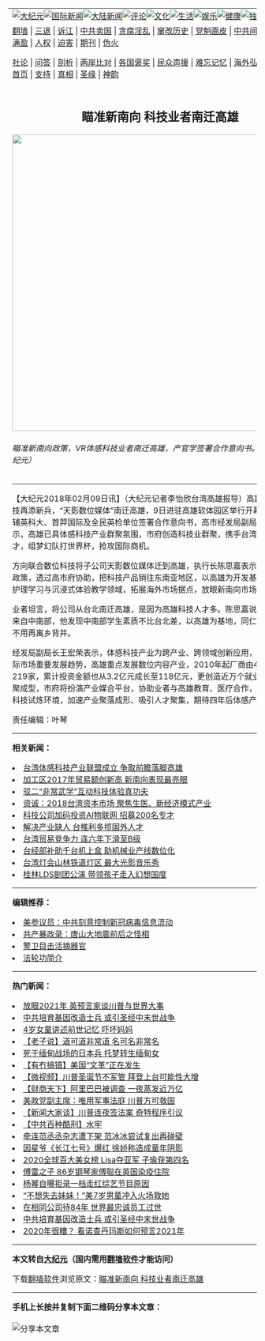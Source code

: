 <a name="1" id="1" target="_blank"></a><span id="1"></span>
<table align=center border="0"><tr><td colspan="2" VALIGN=TOP><a href="https://github.com/rjaibf3738/djy/blob/master/gb/nsc413.md#1"><img src="https://raw.githubusercontent.com/rjaibf3738/www/master/t/djy/1.jpg" title="大纪元"></a><a href="https://github.com/rjaibf3738/djy/blob/master/gb/n24hr.md#1"><img src="https://raw.githubusercontent.com/rjaibf3738/www/master/t/djy/3.jpg" title="国际新闻"></a><a href="https://github.com/rjaibf3738/djy/blob/master/gb/nsc413.md#1"><img src="https://raw.githubusercontent.com/rjaibf3738/www/master/t/djy/4.jpg" title="大陆新闻"></a><a href="https://github.com/rjaibf3738/djy/blob/master/gb/news392.md#1"><img src="https://raw.githubusercontent.com/rjaibf3738/www/master/t/djy/5.jpg" title="评论"></a><a href="https://github.com/rjaibf3738/djy/blob/master/gb/news2007.md#1"><img src="https://raw.githubusercontent.com/rjaibf3738/www/master/t/djy/6.jpg" title="文化"></a><a href="https://github.com/rjaibf3738/djy/blob/master/gb/news2008.md#1"><img src="https://raw.githubusercontent.com/rjaibf3738/www/master/t/djy/7.jpg" title="生活"></a><a href="https://github.com/rjaibf3738/djy/blob/master/gb/ncyule.md#1"><img src="https://raw.githubusercontent.com/rjaibf3738/www/master/t/djy/8.jpg" title="娱乐"></a><a href="https://github.com/rjaibf3738/djy/blob/master/gb/nsc1002.md#1"><img src="https://raw.githubusercontent.com/rjaibf3738/www/master/t/djy/9.jpg" title="健康"><a href="https://github.com/rjaibf3738/djy/blob/master/gb/nf6092.md#1"><img src="https://raw.githubusercontent.com/rjaibf3738/www/master/t/djy/10a.jpg" title="独家"></a><a href="https://github.com/rjaibf3738/djy/blob/master/gb/nf4514.md#1"><img src="https://raw.githubusercontent.com/rjaibf3738/www/master/t/djy/12a.jpg" title="头条"></a></td></tr>
<tr><td colspan="2" VALIGN=TOP><a target="_blank" href="https://github.com/rjaibf3738/www/blob/master/README.md?zsrh#1">翻墙</a> | <a target="_blank" href="https://github.com/rjaibf3738/djy/blob/master/gb/nf5657.md#1">三退</a> | <a target="_blank" href="https://github.com/rjaibf3738/djy/blob/master/gb/nf6124.md#1">诉江</a> | <a target="_blank" href="https://github.com/rjaibf3738/djy/blob/master/gb/nf1176117.md#1">中共卖国</a> | <a target="_blank" href="https://github.com/rjaibf3738/djy/blob/master/gb/nf5773.md#1">贪腐淫乱</a> | <a target="_blank" href="https://github.com/rjaibf3738/djy/blob/master/gb/nf1176115.md#1">窜改历史</a> | <a target="_blank" href="https://github.com/rjaibf3738/djy/blob/master/gb/nf1176107.md#1">党魁画皮</a> | <a target="_blank" href="https://github.com/rjaibf3738/djy/blob/master/gb/nf1320400.md#1">中共间谍</a> | <a target="_blank" href="https://github.com/rjaibf3738/djy/blob/master/gb/nf1176114.md#1">破坏传统</a> | <a target="_blank" href="https://github.com/rjaibf3738/ntdtv/blob/master/gb/prog447_1.md#1">恶贯满盈</a> | <a target="_blank" href="https://github.com/rjaibf3738/djy/blob/master/gb/ncid278.md#1">人权</a> | <a target="_blank" href="https://github.com/rjaibf3738/djy/blob/master/gb/nf1176111.md#1">迫害</a> | <a target="_blank" href="https://gitlab.com/szzdlab/mh-qikan/blob/master/README.md#1">期刊</a> | <a target="_blank" href="https://github.com/rjaibf3738/djy/blob/master/gb/nf5562.md#1">伪火</a></p><p><a target="_blank" href="https://github.com/rjaibf3738/djy/blob/master/gb/9p.md#1">社论</a> | <a target="_blank" href="https://github.com/rjaibf3738/djy/blob/master/gb/nf4378.md#1">问答</a> | <a target="_blank" href="https://github.com/rjaibf3738/djy/blob/master/gb/nf5792.md#1">剖析</a> | <a target="_blank" href="https://github.com/rjaibf3738/djy/blob/master/gb/nf5735.md#1">两岸比对</a> | <a target="_blank" href="https://github.com/rjaibf3738/djy/blob/master/gb/nf6119.md#1">各国褒奖</a> | <a target="_blank" href="https://github.com/rjaibf3738/djy/blob/master/gb/nf6120.md#1">民众声援</a> | <a target="_blank" href="https://github.com/rjaibf3738/djy/blob/master/gb/nf1188594.md#1">难忘记忆</a> | <a target="_blank" href="https://github.com/rjaibf3738/djy/blob/master/gb/nf3180.md#1">海外弘传</a> | <a target="_blank" href="https://github.com/rjaibf3738/djy/blob/master/gb/nf5410.md#1">万人上访</a> | <a target="_blank" href="https://github.com/rjaibf3738/www/blob/master/README.md?zsrh#1">平台首页</a> | <a target="_blank" href="https://github.com/rjaibf3738/djy/blob/master/gb/nf4386.md#1">支持</a> | <a target="_blank" href="https://github.com/rjaibf3738/djy/blob/master/gb/nf4389.md#1">真相</a> | <a target="_blank" href="https://github.com/rjaibf3738/djy/blob/master/gb/nf5790.md#1">圣缘</a> | <a target="_blank" href="https://github.com/rjaibf3738/djy/blob/master/gb/nf4786.md#1">神韵</a></td></tr>
<tr><td VALIGN=TOP width="626"><h2 align=center>瞄准新南向 科技业者南迁高雄</h2>
<img width="600" src="https://i.epochtimes.com/assets/uploads/2018/02/a47f57860f6b0178bdb9da0ca104a985-600x400.jpg" />
<h6>瞄准新南向政策，VR体感科技业者南迁高雄，产官学签署合作意向书。（李怡欣／大纪元）
</h6>
<hr>
<p>【大纪元2018年02月09日讯】（大纪元记者李怡欣台湾<ahref="https://github.com/rjaibf3738/djy/blob/master/gb/tag/%E9%AB%98%E9%9B%84.md#1">高雄</a>报导）高雄发展<ahref="https://github.com/rjaibf3738/djy/blob/master/gb/tag/%E6%95%B0%E4%BD%8D.md#1">数位</a>科技再添新兵，“天影数位媒体”南迁高雄，9日进驻高雄软体园区举行开幕剪彩，并与辅英科大、首羿国际及全民英检单位签署合作意向书，高市经发局副局长王宏荣表示，高雄已具<ahref="https://github.com/rjaibf3738/djy/blob/master/gb/tag/%E4%BD%93%E6%84%9F%E7%A7%91%E6%8A%80.md#1">体感科技</a>产业群聚氛围，市府创造科技业群聚，携手台湾优秀科技人才，组梦幻队打世界杯，抢攻国际商机。</p>
<p>方向联合<ahref="https://github.com/rjaibf3738/djy/blob/master/gb/tag/%E6%95%B0%E4%BD%8D.md#1">数位</a>科技将子公司天影数位媒体迁到<ahref="https://github.com/rjaibf3738/djy/blob/master/gb/tag/%E9%AB%98%E9%9B%84.md#1">高雄</a>，执行长陈思嘉表示，瞄准<ahref="https://github.com/rjaibf3738/djy/blob/master/gb/tag/%E6%96%B0%E5%8D%97%E5%90%91.md#1">新南向</a>政策，透过高市府协助，把科技产品销往东南亚地区，以高雄为开发基地，投入虚拟护理学习与沉浸式体验教学领域，拓展海外市场据点，放眼新南向市场商机。</p>
<p>业者坦言，将公司从台北南迁高雄，是因为高雄科技人才多。陈思嘉说，公司员工多来自中南部，他发现中南部学生素质不比台北差，以高雄为基地，同仁可就近发展、不用再离乡背井。</p>
<p>经发局副局长王宏荣表示，<ahref="https://github.com/rjaibf3738/djy/blob/master/gb/tag/%E4%BD%93%E6%84%9F%E7%A7%91%E6%8A%80.md#1">体感科技</a>产业为跨产业、跨领域创新应用，是台湾接轨国际市场重要发展趋势，高雄重点发展数位内容产业，2010年起厂商由46家成长到219家，累计投资金额也从3.2亿元成长至118亿元，更创造近万个就业机会，产业群聚成型，市府将扮演产业媒合平台，协助业者与高雄教育、医疗合作，提供友善体感科技试炼环境，加速产业聚落成形、吸引人才聚集，期待四年后体感产业开花结果。</p>
<p>责任编辑：叶琴</p>

<hr>


<strong>相关新闻：</strong>
<li><a href="https://github.com/rjaibf3738/djy/blob/master/gb/17/11/7/n9814804.md#1">台湾体感科技产业联盟成立 争取前瞻落脚高雄</a></li>
<li><a href="https://github.com/rjaibf3738/djy/blob/master/gb/17/12/22/n9983855.md#1">加工区2017年贸易额创新高 新南向表现最亮眼</a></li>
<li><a href="https://github.com/rjaibf3738/djy/blob/master/gb/17/12/29/n10005791.md#1">驳二“非常武学”互动科技体验真功夫</a></li>
<li><a href="https://github.com/rjaibf3738/djy/blob/master/gb/18/1/2/n10017721.md#1">资诚：2018台湾资本市场  聚焦生医、新经济模式产业</a></li>
<li><a href="https://github.com/rjaibf3738/djy/blob/master/gb/18/1/5/n10028445.md#1">科技公司加码投资AI物联网 招募200名专才</a></li>
<li><a href="https://github.com/rjaibf3738/djy/blob/master/gb/18/1/25/n10086398.md#1">解决产业缺人 台推利多揽国外人才</a></li>
<li><a href="https://github.com/rjaibf3738/djy/blob/master/gb/18/1/31/n10103096.md#1">台湾贸易竞争力 连六年下滑至B级</a></li>
<li><a href="https://github.com/rjaibf3738/djy/blob/master/gb/18/2/1/n10106034.md#1">台经部补助千台机上盒 助机械业产线数位化</a></li>
<li><a href="https://github.com/rjaibf3738/djy/blob/master/gb/18/2/7/n10121130.md#1">台湾灯会山林铁道灯区  最大光影音乐秀</a></li>
<li><a href="https://github.com/rjaibf3738/djy/blob/master/gb/20/12/30/n12652373.md#1">桂林LDS剧团公演 带领孩子走入幻想国度</a></li>
<hr>


<strong>编辑推荐：</strong>
<li><a href="https://github.com/onzhi266/djy/blob/master/gb/20/2/22/n11887949.md#1">美参议员：中共刻意控制新冠病毒信息流动</a></li>
<li><a href="https://github.com/tsiac2612/djy/blob/master/gb/19/3/9/n11100959.md#1" target="_blank">共产暴政录：唐山大地震前后之怪相</a></li><li><a href="https://github.com/rjaibf3738/djy/blob/master/gb/16/3/16/n4663449.md?dfh#1" target="_blank">警卫目击活摘器官</a></li><li><a href="https://github.com/tsiac2612/djy/blob/master/gb/8/11/13/n2327659.md#1" target="_blank">法轮功简介</a></li>
<hr>

<strong>热门新闻：</strong>
<li><a href="https://github.com/rjaibf3738/djy/blob/master/gb/20/12/23/n12639978.md#1">放眼2021年 英预言家谈川普与世界大事</a></li>
<li><a href="https://github.com/rjaibf3738/djy/blob/master/gb/20/12/27/n12647393.md#1">中共培育基因改造士兵 或引圣经中末世战争</a></li>
<li><a href="https://github.com/rjaibf3738/djy/blob/master/gb/20/12/23/n12639398.md#1">4岁女童讲述前世记忆 吓坏妈妈</a></li>
<li><a href="https://github.com/rjaibf3738/djy/blob/master/gb/20/12/7/n12600854.md#1">【老子说】道可道非常道 名可名非常名</a></li>
<li><a href="https://github.com/rjaibf3738/djy/blob/master/gb/20/12/11/n12613857.md#1">死于缅甸战场的日本兵 托梦转生缅甸女</a></li>
<li><a href="https://github.com/rjaibf3738/djy/blob/master/gb/20/12/28/n12650309.md#1">【有冇搞错】美国“文革”正在发生</a></li>
<li><a href="https://github.com/rjaibf3738/djy/blob/master/gb/20/12/28/n12649572.md#1">【微视频】川普圣诞节不军管 拜登上台可能性大增</a></li>
<li><a href="https://github.com/rjaibf3738/djy/blob/master/gb/20/12/28/n12649983.md#1">【财商天下】阿里巴巴被调查 一夜蒸发近万亿</a></li>
<li><a href="https://github.com/rjaibf3738/djy/blob/master/gb/20/12/27/n12648017.md#1">美政党副主席：唯用军事法庭 川普方可救国</a></li>
<li><a href="https://github.com/rjaibf3738/djy/blob/master/gb/20/12/28/n12649661.md#1">【新闻大家谈】川普连夜签法案 奇特程序引议</a></li>
<li><a href="https://github.com/rjaibf3738/djy/blob/master/gb/20/12/24/n12643414.md#1">【中共百种酷刑】水牢</a></li>
<li><a href="https://github.com/rjaibf3738/djy/blob/master/gb/20/12/28/n12650498.md#1">牵连范丞丞杂志遭下架 范冰冰尝试复出再碰壁</a></li>
<li><a href="https://github.com/rjaibf3738/djy/blob/master/gb/20/12/27/n12647886.md#1">因星爷《长江七号》爆红 徐娇称造成童年阴影</a></li>
<li><a href="https://github.com/rjaibf3738/djy/blob/master/gb/20/12/28/n12648660.md#1">2020全球百大美女榜 Lisa夺亚军 子瑜获第四名</a></li>
<li><a href="https://github.com/rjaibf3738/djy/blob/master/gb/20/12/27/n12648003.md#1">傅雷之子 86岁钢琴家傅聪在英国染疫住院</a></li>
<li><a href="https://github.com/rjaibf3738/djy/blob/master/gb/20/12/28/n12650270.md#1">杨幂自曝拒录一档走红综艺节目原因</a></li>
<li><a href="https://github.com/rjaibf3738/djy/blob/master/gb/20/12/27/n12647213.md#1">“不想失去妹妹！”美7岁男童冲入火场救她</a></li>
<li><a href="https://github.com/rjaibf3738/djy/blob/master/gb/20/12/28/n12649226.md#1">在相同公司待84年 世界最忠诚员工过世</a></li>
<li><a href="https://github.com/rjaibf3738/djy/blob/master/gb/20/12/27/n12647393.md#1">中共培育基因改造士兵 或引圣经中末世战争</a></li>
<li><a href="https://github.com/rjaibf3738/djy/blob/master/gb/20/12/28/n12648795.md#1">2020年很糟？ 看诺查丹玛斯如何预言2021年</a></li>
<hr>

<strong>本文转自<a href="https://www.epochtimes.com">大纪元</a>（国内需用<a href="https://github.com/rjaibf3738/www/blob/master/README.md#8">翻墙软件</a>才能访问）</strong><p>下载<a href="https://github.com/rjaibf3738/www/blob/master/README.md#8">翻墙软件</a>浏览原文：<a href="https://www.epochtimes.com/gb/18/2/9/n10129506.htm">瞄准新南向 科技业者南迁高雄</a></p><hr>

<strong>手机上长按并复制下面二维码分享本文章：</strong><br><br><img src="https://chart.apis.google.com/chart?cht=qr&chs=240x240&choe=UTF-8&chld=M|2&chl=https://github.com/rjaibf3738/djy/blob/master/gb/18/2/9/n10129506.md%231" title="分享本文章"></td><td VALIGN=TOP><a href="https://github.com/rjaibf3738/djy/blob/master/gb/16/1/21/n4622075.md?dfh#1" target="_blank"><img src="https://raw.githubusercontent.com/rjaibf3738/djy/master/gb/300/wei-f1.jpg" title="中共的伪火骗局"  alt="中共的伪火骗局"></a><br><a href="https://github.com/rjaibf3738/www/blob/master/README.md?dfh#9" target="_blank"><img src="https://raw.githubusercontent.com/rjaibf3738/djy/master/gb/300/yong-h.jpg" title="永恒的见证"  alt="永恒的见证"></a><br><a href="https://github.com/rjaibf3738/djy/blob/master/gb/13/9/29/n3974789.md?dfh#1" target="_blank"><img src="https://raw.githubusercontent.com/rjaibf3738/djy/master/gb/300/shang-lnz.jpg" title="善良女子被中共投男牢"  alt="善良女子被中共投男牢"></a><br><a href="https://github.com/rjaibf3738/djy/blob/master/gb/16/3/16/n4663449.md?dfh#1" target="_blank"><img src="https://raw.githubusercontent.com/rjaibf3738/djy/master/gb/300/huo-z3.jpg" title="警卫目击活摘器官"  alt="警卫目击活摘器官"></a><br><a href="https://github.com/rjaibf3738/djy/blob/master/gb/16/8/7/n8177641.md?dfh#1" target="_blank"><img src="https://raw.githubusercontent.com/rjaibf3738/djy/master/gb/300/huo-z4.jpg" title="证人描述活摘恐怖"  alt="证人描述活摘恐怖"></a><br><a href="https://github.com/rjaibf3738/djy/blob/master/gb/10/4/19/n2881569.md?dfh#1" target="_blank"><img src="https://raw.githubusercontent.com/rjaibf3738/djy/master/gb/300/huo-z1.jpg" title="揭开活摘器官黑幕"  alt="揭开活摘器官黑幕"></a><br><a href="https://github.com/rjaibf3738/djy/blob/master/gb/10/11/7/n3077476.md?dfh#1" target="_blank"><img src="https://raw.githubusercontent.com/rjaibf3738/djy/master/gb/300/ma-ks.jpg" title="马克思的成魔之路"  alt="马克思的成魔之路"></a><br><a href="https://github.com/rjaibf3738/djy/blob/master/gb/14/6/9/n4173977.md?dfh#1" target="_blank"><img src="https://raw.githubusercontent.com/rjaibf3738/djy/master/gb/300/chang-zs.jpg" title="藏字石 蕴天机"  alt="藏字石 蕴天机"></a><br><a href="https://github.com/rjaibf3738/djy/blob/master/gb/18/5/10/n10381511.md?dfh#1" target="_blank"><img src="https://raw.githubusercontent.com/rjaibf3738/djy/master/gb/300/st1.jpg" title="关注3亿人三退"  alt="关注3亿人三退"></a><br><a href="https://github.com/rjaibf3738/djy/blob/master/gb/18/3/21/n10237682.md?dfh#1" target="_blank"><img src="https://raw.githubusercontent.com/rjaibf3738/djy/master/gb/300/jie-t.jpg" title="解体中共复兴中华"  alt="解体中共复兴中华"></a><br><a href="https://github.com/rjaibf3738/djy/blob/master/gb/9/2/9/n2422991.md?dfh#1" target="_blank"><img src="https://raw.githubusercontent.com/rjaibf3738/djy/master/gb/300/gao-zs.jpg" title="中共迫害良心律师"  alt="中共迫害良心律师"></a><br><a href="https://github.com/rjaibf3738/djy/blob/master/gb/18/12/9/n10900044.md?dfh#1" target="_blank"><img src="https://raw.githubusercontent.com/rjaibf3738/djy/master/gb/300/sj1.jpg" title="303万人举报江泽民"  alt="303万人举报江泽民"></a><br><a href="https://github.com/rjaibf3738/djy/blob/master/gb/18/8/28/n10672014.md?dfh#1" target="_blank"><img src="https://raw.githubusercontent.com/rjaibf3738/djy/master/gb/300/sj2.jpg" title="这些官员为何起诉江泽民"  alt="这些官员为何起诉江泽民"></a><br><a href="https://github.com/rjaibf3738/djy/blob/master/gb/8/12/18/n2367165.md?dfh#1" target="_blank"><img src="https://raw.githubusercontent.com/rjaibf3738/djy/master/gb/300/liangan.jpg" title="海峡两岸的强烈对比"  alt="海峡两岸的强烈对比"></a><br><a href="https://github.com/rjaibf3738/djy/blob/master/gb/15/12/10/n4593139.md?dfh#1" target="_blank"><img src="https://raw.githubusercontent.com/rjaibf3738/djy/master/gb/300/jia-ndzl.jpg" title="加拿大总理的贺信"  alt="加拿大总理的贺信"></a><br><a href="https://github.com/rjaibf3738/djy/blob/master/gb/11/6/17/n3289382.md?dfh#1" target="_blank"><img src="https://raw.githubusercontent.com/rjaibf3738/djy/master/gb/300/xiao-wd.jpg" title="探寻真相兼听则明"  alt="探寻真相兼听则明"></a><br><a href="https://github.com/rjaibf3738/djy/blob/master/gb/18/10/27/n10812623.md?dfh#1" target="_blank"><img src="https://raw.githubusercontent.com/rjaibf3738/djy/master/gb/300/yindu.jpg" title="印度媒体报道东方"  alt="印度媒体报道东方"></a><br><a href="https://github.com/rjaibf3738/djy/blob/master/gb/18/6/9/n10469652.md?dfh#1" target="_blank"><img src="https://raw.githubusercontent.com/rjaibf3738/djy/master/gb/300/xie-j.jpg" title="不一样的海外校园"  alt="不一样的海外校园"></a><br><a href="https://github.com/rjaibf3738/djy/blob/master/gb/7/4/5/n1669415.md?dfh#1" target="_blank"><img src="https://raw.githubusercontent.com/rjaibf3738/djy/master/gb/300/li-up.jpg" title="从大师到徒弟的传奇"  alt="从大师到徒弟的传奇"></a><br><a href="https://github.com/rjaibf3738/djy/blob/master/gb/17/5/26/n9191512.md?dfh#1" target="_blank"><img src="https://raw.githubusercontent.com/rjaibf3738/djy/master/gb/300/zfl2.jpg" title="亿万人与东方一本奇书"  alt="亿万人与东方一本奇书"></a><br><a href="https://github.com/rjaibf3738/djy/blob/master/gb/13/11/27/n4020290.md?dfh#1" target="_blank"><img src="https://raw.githubusercontent.com/rjaibf3738/djy/master/gb/300/zhen-h.jpg" title="大陆见不到的震撼场面"  alt="大陆见不到的震撼场面"></a><br><a href="https://github.com/rjaibf3738/djy/blob/master/gb/15/7/17/n4482910.md?dfh#1" target="_blank"><img src="https://raw.githubusercontent.com/rjaibf3738/djy/master/gb/300/dalu-sk.jpg" title="人心向善 大陆当初盛况"  alt="人心向善 大陆当初盛况"></a><br><a href="https://github.com/rjaibf3738/djy/blob/master/gb/19/1/5/n10955468.md?dfh#1" target="_blank"><img src="https://raw.githubusercontent.com/rjaibf3738/djy/master/gb/300/zfl1.jpg" title="追寻真理 这书讲什么"  alt="追寻真理 这书讲什么"></a><br><a href="https://github.com/rjaibf3738/www/blob/master/README.md?dfh#1" target="_blank"><img src="https://raw.githubusercontent.com/rjaibf3738/djy/master/gb/300/fq1.jpg" title="下载免费翻墙软件"  alt="下载免费翻墙软件"></a><br></td></tr></table>
